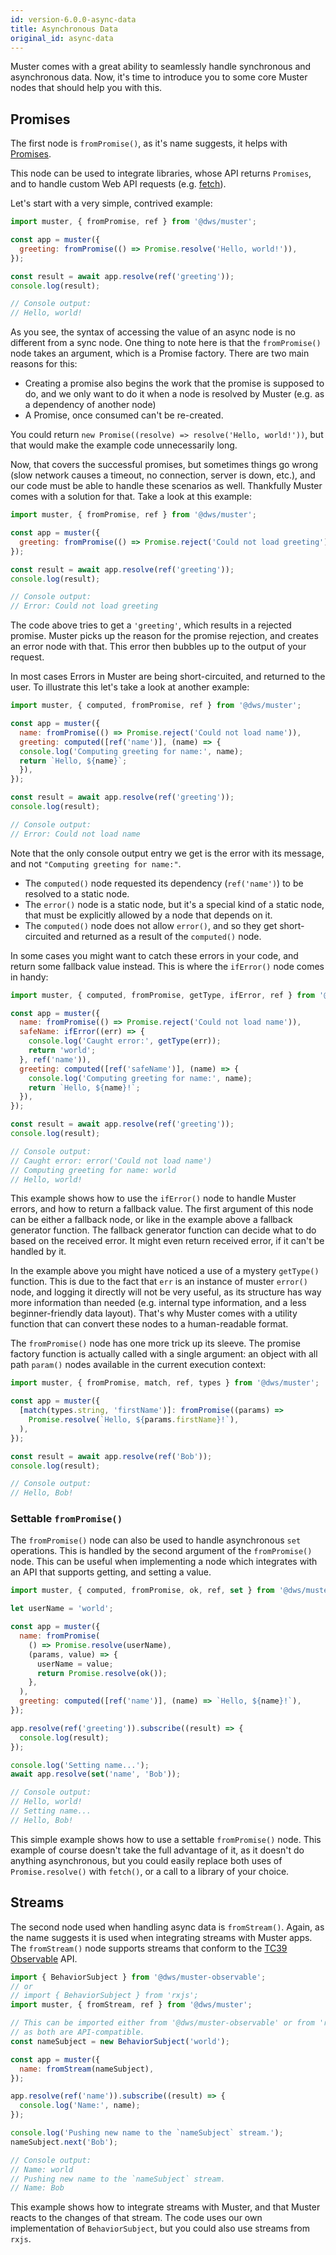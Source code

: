 ```yaml
---
id: version-6.0.0-async-data
title: Asynchronous Data
original_id: async-data
---
```

Muster comes with a great ability to seamlessly handle synchronous and asynchronous data. Now, it's time to introduce you to some core Muster nodes that should help you with this.

## Promises
The first node is `fromPromise()`, as it's name suggests, it helps with [Promises](https://developer.mozilla.org/en-US/docs/Web/JavaScript/Reference/Global_Objects/Promise).

This node can be used to integrate libraries, whose API returns `Promises`, and to handle custom Web API requests (e.g. [fetch](https://developer.mozilla.org/en-US/docs/Web/API/Fetch_API)).

Let's start with a very simple, contrived example:
```javascript
import muster, { fromPromise, ref } from '@dws/muster';

const app = muster({
  greeting: fromPromise(() => Promise.resolve('Hello, world!')),
});

const result = await app.resolve(ref('greeting'));
console.log(result);

// Console output:
// Hello, world!
```

As you see, the syntax of accessing the value of an async node is no different from a sync node. One thing to note here is that the `fromPromise()` node takes an argument, which is a Promise factory. There are two main reasons for this:
  - Creating a promise also begins the work that the promise is supposed to do, and we only want to do it when a node is resolved by Muster (e.g. as a dependency of another node)
  - A Promise, once consumed can't be re-created.

You could return `new Promise((resolve) => resolve('Hello, world!'))`, but that would make the example code unnecessarily long.

Now, that covers the successful promises, but sometimes things go wrong (slow network causes a timeout, no connection, server is down, etc.), and our code must be able to handle these scenarios as well. Thankfully Muster comes with a solution for that. Take a look at this example:
```javascript
import muster, { fromPromise, ref } from '@dws/muster';

const app = muster({
  greeting: fromPromise(() => Promise.reject('Could not load greeting')),
});

const result = await app.resolve(ref('greeting'));
console.log(result);

// Console output:
// Error: Could not load greeting
```
The code above tries to get a `'greeting'`, which results in a rejected promise. Muster picks up the reason for the promise rejection, and creates an error node with that. This error then bubbles up to the output of your request.

In most cases Errors in Muster are being short-circuited, and returned to the user. To illustrate this let's take a look at another example:

```javascript
import muster, { computed, fromPromise, ref } from '@dws/muster';

const app = muster({
  name: fromPromise(() => Promise.reject('Could not load name')),
  greeting: computed([ref('name')], (name) => {
  console.log('Computing greeting for name:', name);
  return `Hello, ${name}`;
  }),
});

const result = await app.resolve(ref('greeting'));
console.log(result);

// Console output:
// Error: Could not load name
```
Note that the only console output entry we get is the error with its message, and not `"Computing greeting for name:"`.
- The `computed()` node requested its dependency (`ref('name')`) to be resolved to a static node.
- The `error()` node is a static node, but it's a special kind of a static node, that must be explicitly allowed by a node that depends on it.
- The `computed()` node does not allow `error()`, and so they get short-circuited and returned as a result of the `computed()` node.

In some cases you might want to catch these errors in your code, and return some fallback value instead. This is where the `ifError()` node comes in handy:
```javascript
import muster, { computed, fromPromise, getType, ifError, ref } from '@dws/muster';

const app = muster({
  name: fromPromise(() => Promise.reject('Could not load name')),
  safeName: ifError((err) => {
    console.log('Caught error:', getType(err));
    return 'world';
  }, ref('name')),
  greeting: computed([ref('safeName')], (name) => {
    console.log('Computing greeting for name:', name);
    return `Hello, ${name}!`;
  }),
});

const result = await app.resolve(ref('greeting'));
console.log(result);

// Console output:
// Caught error: error('Could not load name')
// Computing greeting for name: world
// Hello, world!
```


This example shows how to use the `ifError()` node to handle Muster errors, and how to return a fallback value. The first argument of this node can be either a fallback node, or like in the example above a fallback generator function. The fallback generator function can decide what to do based on the received error. It might even return received error, if it can't be handled by it.

In the example above you might have noticed a use of a mystery `getType()` function. This is due to the fact that `err` is an instance of muster `error()` node, and logging it directly will not be very useful, as its structure has way more information than needed (e.g. internal type information, and a less beginner-friendly data layout). That's why Muster comes with a utility function that can convert these nodes to a human-readable format.

The `fromPromise()` node has one more trick up its sleeve. The promise factory function is actually called with a single argument: an object with all path `param()` nodes available in the current execution context:
```javascript
import muster, { fromPromise, match, ref, types } from '@dws/muster';

const app = muster({
  [match(types.string, 'firstName')]: fromPromise((params) =>
    Promise.resolve(`Hello, ${params.firstName}!`),
  ),
});

const result = await app.resolve(ref('Bob'));
console.log(result);

// Console output:
// Hello, Bob!
```

### Settable `fromPromise()`

The `fromPromise()` node can also be used to handle asynchronous `set` operations. This is handled by the second argument of the `fromPromise()` node. This can be useful when implementing a node which integrates with an API that supports getting, and setting a value.

```javascript
import muster, { computed, fromPromise, ok, ref, set } from '@dws/muster';

let userName = 'world';

const app = muster({
  name: fromPromise(
    () => Promise.resolve(userName),
    (params, value) => {
      userName = value;
      return Promise.resolve(ok());
    },
  ),
  greeting: computed([ref('name')], (name) => `Hello, ${name}!`),
});

app.resolve(ref('greeting')).subscribe((result) => {
  console.log(result);
});

console.log('Setting name...');
await app.resolve(set('name', 'Bob'));

// Console output:
// Hello, world!
// Setting name...
// Hello, Bob!
```
This simple example shows how to use a settable `fromPromise()` node. This example of course doesn't take the full advantage of it, as it doesn't do anything asynchronous, but you could easily replace both uses of `Promise.resolve()` with `fetch()`, or a call to a library of your choice.

## Streams

The second node used when handling async data is `fromStream()`. Again, as the name suggests it is used when integrating streams with Muster apps. The `fromStream()` node supports streams that conform to the [TC39 Observable](https://tc39.github.io/proposal-observable/) API.
```javascript
import { BehaviorSubject } from '@dws/muster-observable';
// or
// import { BehaviorSubject } from 'rxjs';
import muster, { fromStream, ref } from '@dws/muster';

// This can be imported either from '@dws/muster-observable' or from 'rxjs',
// as both are API-compatible.
const nameSubject = new BehaviorSubject('world');

const app = muster({
  name: fromStream(nameSubject),
});

app.resolve(ref('name')).subscribe((result) => {
  console.log('Name:', name);
});

console.log('Pushing new name to the `nameSubject` stream.');
nameSubject.next('Bob');

// Console output:
// Name: world
// Pushing new name to the `nameSubject` stream.
// Name: Bob
```
This example shows how to integrate streams with Muster, and that Muster reacts to the changes of that stream. The code uses our own implementation of `BehaviorSubject`, but you could also use streams from `rxjs`.
